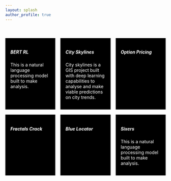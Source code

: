 ```yaml
---
layout: splash
author_profile: true
---
```


<!-- 
<h1 align="center">Top Highlights</h1> -->

<div class="cards">
  <div class="card">
    <h5>BERT RL</h5>
    <p>This is a natural language processing model built to make analysis.</p>
  </div>
  <div class="card">
    <h5>City Skylines</h5>
    <p>City skylines is a GIS project built with deep learning capabilities to analyse and make viable predictions on city trends.</p>
  </div>
  <div class="card">
    <h5>Option Pricing</h5>
  </div>
  <div class="card">
    <h5>Fractals Crack</h5>
  </div>
  <div class="card">
    <h5>Blue Locator</h5>
  </div>
  <div class="card">
    <h5>Sixers</h5>
    <p>This is a natural language processing model built to make analysis.</p>
  </div>
</div>

<style>

.card {
  background-color: black;
  color: white;
  padding: 1rem;
}

.cards {
  max-width: 1200px;
  margin: 50px auto;
  display: grid;
  grid-gap: 1rem;
}

/* Screen larger than 600px? 2 column */
@media (min-width: 600px) {
  .cards { grid-template-columns: repeat(2, 1fr); }
}

/* Screen larger than 900px? 3 columns */
@media (min-width: 900px) {
  .cards { grid-template-columns: repeat(3, 1fr); }
}
</style>


